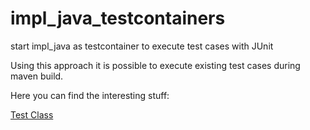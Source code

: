 # impl_java_testcontainers

start impl_java as testcontainer to execute test cases with JUnit


Using this approach it is possible to execute existing test cases during maven build.

Here you can find the interesting stuff:

[Test Class](src/main/test/com/example/demo/DemoApplicationTests.java)
